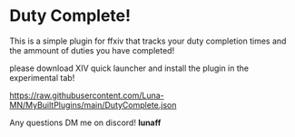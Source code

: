 
# Duty Complete!

This is a simple plugin for ffxiv that tracks your duty completion times and the ammount of duties you have completed! 

please download XIV quick launcher and install the plugin in the experimental tab! 

https://raw.githubusercontent.com/Luna-MN/MyBuiltPlugins/main/DutyComplete.json

Any questions DM me on discord!
**lunaff**

